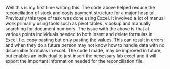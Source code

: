 Well this is my first time writing this. 
The code above helped reduce the reconciliation of stock and costs payment structure for a major hospital. 
Previously this type of task was done using Excel. 
It involved a lot of manual work primarily using tools such as pivot tables, vlookup and manually searching for document numbers. 
The issue with the above is that at various points individuals needed to both insert and delete formulas in Excel. 
I.e. copy pasting but only pasting the values. 
This can result in errors and when they do a future person may not know how to handle data with no discernible formulas in excel. 
The code I made, may be improved in future, but enables an individual to just insert the necessary lab excel and it will export the important information needed for the reconciliation file. 
